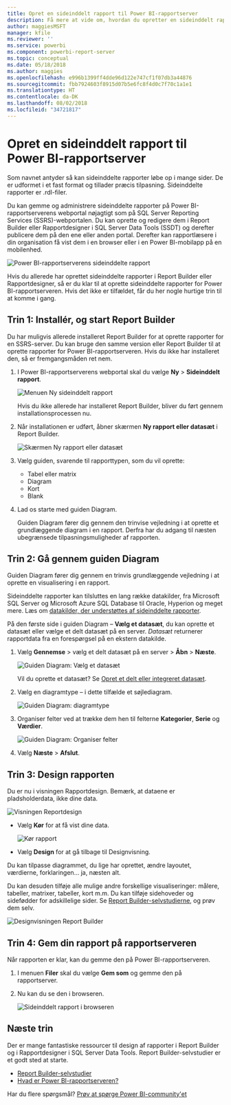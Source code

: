 ```yaml
---
title: Opret en sideinddelt rapport til Power BI-rapportserver
description: Få mere at vide om, hvordan du opretter en sideinddelt rapport for Power BI-rapportserver med nogle få hurtige trin.
author: maggiesMSFT
manager: kfile
ms.reviewer: ''
ms.service: powerbi
ms.component: powerbi-report-server
ms.topic: conceptual
ms.date: 05/18/2018
ms.author: maggies
ms.openlocfilehash: e996b1399ff4dde96d122e747cf1f07db3a44876
ms.sourcegitcommit: fbb7924603f8915d07b5e6fc8f4d0c7f70c1a1e1
ms.translationtype: HT
ms.contentlocale: da-DK
ms.lasthandoff: 08/02/2018
ms.locfileid: "34721817"
---
```

# <a name="create-a-paginated-report-for-power-bi-report-server"></a>Opret en sideinddelt rapport til Power BI-rapportserver
Som navnet antyder så kan sideinddelte rapporter løbe op i mange sider. De er udformet i et fast format og tillader præcis tilpasning. Sideinddelte rapporter er .rdl-filer.

Du kan gemme og administrere sideinddelte rapporter på Power BI-rapportserverens webportal nøjagtigt som på SQL Server Reporting Services (SSRS)-webportalen. Du kan oprette og redigere dem i Report Builder eller Rapportdesigner i SQL Server Data Tools (SSDT) og derefter publicere dem på den ene eller anden portal. Derefter kan rapportlæsere i din organisation få vist dem i en browser eller i en Power BI-mobilapp på en mobilenhed.

![Power BI-rapportserverens sideinddelte rapport](media/quickstart-create-paginated-report/reportserver-paginated-report.png)

Hvis du allerede har oprettet sideinddelte rapporter i Report Builder eller Rapportdesigner, så er du klar til at oprette sideinddelte rapporter for Power BI-rapportserveren. Hvis det ikke er tilfældet, får du her nogle hurtige trin til at komme i gang.

## <a name="step-1-install-and-start-report-builder"></a>Trin 1: Installér, og start Report Builder
Du har muligvis allerede installeret Report Builder for at oprette rapporter for en SSRS-server. Du kan bruge den samme version eller Report Builder til at oprette rapporter for Power BI-rapportserveren. Hvis du ikke har installeret den, så er fremgangsmåden ret nem.

1. I Power BI-rapportserverens webportal skal du vælge **Ny** > **Sideinddelt rapport**.
   
    ![Menuen Ny sideinddelt rapport](media/quickstart-create-paginated-report/reportserver-new-paginated-report-menu.png)
   
    Hvis du ikke allerede har installeret Report Builder, bliver du ført gennem installationsprocessen nu.
2. Når installationen er udført, åbner skærmen **Ny rapport eller datasæt** i Report Builder.
   
    ![Skærmen Ny rapport eller datasæt](media/quickstart-create-paginated-report/reportserver-paginated-new-report-screen.png)
3. Vælg guiden, svarende til rapporttypen, som du vil oprette:
   
   * Tabel eller matrix
   * Diagram
   * Kort
   * Blank
4. Lad os starte med guiden Diagram.
   
    Guiden Diagram fører dig gennem den trinvise vejledning i at oprette et grundlæggende diagram i en rapport. Derfra har du adgang til næsten ubegrænsede tilpasningsmuligheder af rapporten.

## <a name="step-2-go-through-the-chart-wizard"></a>Trin 2: Gå gennem guiden Diagram
Guiden Diagram fører dig gennem en trinvis grundlæggende vejledning i at oprette en visualisering i en rapport.

Sideinddelte rapporter kan tilsluttes en lang række datakilder, fra Microsoft SQL Server og Microsoft Azure SQL Database til Oracle, Hyperion og meget mere. Læs om [datakilder, der understøttes af sideinddelte rapporter](connect-data-sources.md).

På den første side i guiden Diagram – **Vælg et datasæt**, du kan oprette et datasæt eller vælge et delt datasæt på en server. *Datasæt* returnerer rapportdata fra en forespørgsel på en ekstern datakilde.

1. Vælg **Gennemse** > vælg et delt datasæt på en server > **Åbn** > **Næste**.
   
    ![Guiden Diagram: Vælg et datasæt](media/quickstart-create-paginated-report/reportserver-paginated-choose-dataset.png)
   
     Vil du oprette et datasæt? Se [Opret et delt eller integreret datasæt](https://docs.microsoft.com/sql/reporting-services/report-data/create-a-shared-dataset-or-embedded-dataset-report-builder-and-ssrs).
2. Vælg en diagramtype – i dette tilfælde et søjlediagram.
   
    ![Guiden Diagram: diagramtype](media/quickstart-create-paginated-report/reportserver-paginated-choose-chart-type.png)
3. Organiser felter ved at trække dem hen til felterne **Kategorier**, **Serie** og **Værdier**.
   
    ![Guiden Diagram: Organiser felter](media/quickstart-create-paginated-report/reportserver-paginated-arrange-fields.png)
4. Vælg **Næste** > **Afslut**.

## <a name="step-3-design-your-report"></a>Trin 3: Design rapporten
Du er nu i visningen Rapportdesign. Bemærk, at dataene er pladsholderdata, ikke dine data.

![Visningen Reportdesign](media/quickstart-create-paginated-report/reportserver-paginated-preview-report.png)

* Vælg **Kør** for at få vist dine data.
  
     ![Kør rapport](media/quickstart-create-paginated-report/reportserver-paginated-run-report.png)
* Vælg **Design** for at gå tilbage til Designvisning.

Du kan tilpasse diagrammet, du lige har oprettet, ændre layoutet, værdierne, forklaringen... ja, næsten alt.

Du kan desuden tilføje alle mulige andre forskellige visualiseringer: målere, tabeller, matrixer, tabeller, kort m.m. Du kan tilføje sidehoveder og sidefødder for adskillelige sider. Se [Report Builder-selvstudierne](https://docs.microsoft.com/sql/reporting-services/report-builder-tutorials), og prøv dem selv.

![Designvisningen Report Builder](media/quickstart-create-paginated-report/reportserver-paginated-finished-design-report.png)

## <a name="step-4-save-your-report-to-the-report-server"></a>Trin 4: Gem din rapport på rapportserveren
Når rapporten er klar, kan du gemme den på Power BI-rapportserveren.

1. I menuen **Filer** skal du vælge **Gem som** og gemme den på rapportserver. 
2. Nu kan du se den i browseren.
   
    ![Sideinddelt rapport i browseren](media/quickstart-create-paginated-report/reportserver-paginated-report.png)

## <a name="next-steps"></a>Næste trin
Der er mange fantastiske ressourcer til design af rapporter i Report Builder og i Rapportdesigner i SQL Server Data Tools. Report Builder-selvstudier er et godt sted at starte.

* [Report Builder-selvstudier](https://docs.microsoft.com/sql/reporting-services/report-builder-tutorials)
* [Hvad er Power BI-rapportserveren?](get-started.md)  

Har du flere spørgsmål? [Prøv at spørge Power BI-community'et](https://community.powerbi.com/)

